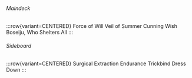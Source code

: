 <!-- markdownlint-disable first-line-heading -->

###### Maindeck

:::row{variant=CENTERED}
Force of Will
Veil of Summer
Cunning Wish
Boseiju, Who Shelters All
:::

###### Sideboard

:::row{variant=CENTERED}
Surgical Extraction
Endurance
Trickbind
Dress Down
:::

